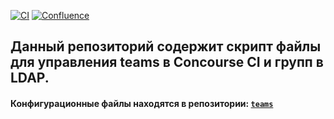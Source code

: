 [![CI](https://img.shields.io/endpoint?logo=concourse&style=for-the-badge&url=https%3A%2F%2Fshieds.dc.vtb.cloud%2Fconcourse.html)](https://ci.fabric8.ru/teams/devops/pipelines/teams-groups)
[![Confluence](https://img.shields.io/endpoint?logo=confluence&style=for-the-badge&url=https://shieds.dc.vtb.cloud/confluence.html)](https://confluence.vtb.cloud/pages/viewpage.action?pageId=66716428)
## Данный репозиторий содержит скрипт файлы для управления teams в Concourse CI и групп в LDAP.
#### Конфигурационные файлы находятся в репозитории: [```teams```](https://bitbucket.vtb.cloud/scm/devops/teams.git)

